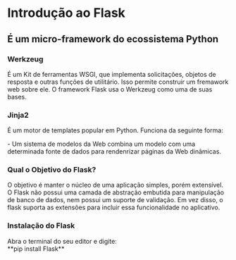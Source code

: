 <h1>Introdução ao Flask</h1>
<h2> É um micro-framework do ecossistema Python</h2>
<h3>Werkzeug</h3>
<p>É um Kit de ferramentas WSGI, que implementa solicitações, objetos de resposta e outras
funções de utilitário. Isso permite construir um fremawork web sobre ele. O framework Flask
usa o Werkzeug como uma de suas bases.</p>
<h3>Jinja2</h3>
<p>É um motor de templates popular em Python. Funciona da seguinte forma:</p> 
   <p>- Um sistema de modelos da Web combina um modelo com uma determinada fonte de dados
    para rendenrizar páginas da Web dinâmicas.</p> 
<h3> Qual o Objetivo do Flask?</h3>
    <p>O objetivo é manter o núcleo de uma aplicação simples, porém extensível. O Flask não possui uma camada  
    de abstração embutida para manipulação de banco de dados, nem possui um suporte de validação.  
    Em vez disso, o flask suporta as extensões para incluir essa funcionalidade no aplicativo.</p>

<h3>Instalação do Flask</h3>
    <p> Abra o terminal do seu editor e digite:</br>   
        **pip install Flask**
    </p>